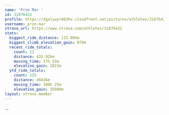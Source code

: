 ```yaml
---
name: 'Prze Mar '
id: 31876422
profile: https://dgalywyr863hv.cloudfront.net/pictures/athletes/31876422/22548952/3/large.jpg
username: prze-mar
strava_url: https://www.strava.com/athletes/31876422
stats:
  biggest_ride_distance: 115.89km
  biggest_climb_elevation_gain: 979m
  recent_ride_totals:
    count: 11
    distance: 433.92km
    moving_time: 17h 55m
    elevation_gain: 1821m
  ytd_ride_totals:
    count: 125
    distance: 4663km
    moving_time: 189h 25m
    elevation_gain: 35980m
layout: strava_member
--- 
```

...
